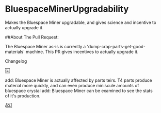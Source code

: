 # BluespaceMinerUpgradability
Makes the Bluespace Miner upgradable, and gives science and incentive to actually upgrade it.

##About The Pull Request:

The Bluespace Miner as-is is currently a 'dump-crap-parts-get-good-materials' machine. This PR gives incentives to actually upgrade it.

Changelog

🆑

add: Bluespace Miner is actually affected by parts teirs. T4 parts produce material more quickly, and can even produce miniscule amounts of bluespace crystal
add: Bluespace Miner can be examined to see the stats of it's production.

/🆑
